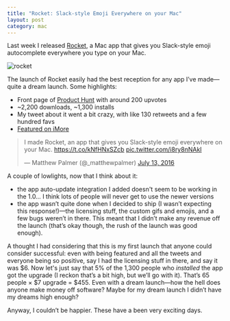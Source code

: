```yaml
---
title: "Rocket: Slack-style Emoji Everywhere on your Mac"
layout: post
category: mac
---
```


Last week I released [Rocket](http://matthewpalmer.net/rocket), a Mac app that gives you Slack-style emoji autocomplete everywhere you type on your Mac.

![rocket](http://matthewpalmer.net/rocket/screenshot.gif)

The launch of Rocket easily had the best reception for any app I’ve made—quite a dream launch. Some highlights:

- Front page of [Product Hunt](https://www.producthunt.com/tech/rocket) with around 200 upvotes
- ~2,200 downloads, ~1,300 installs
- My tweet about it went a bit crazy, with like 130 retweets and a few hundred favs
- [Featured on iMore](http://www.imore.com/rocket-lets-you-use-slack-style-emoji-entry-anywhere-your-mac)

<blockquote class="twitter-tweet" data-lang="en"><p lang="en" dir="ltr">I made Rocket, an app that gives you Slack-style emoji everywhere on your Mac. <a href="https://t.co/kNfHNxSZcb">https://t.co/kNfHNxSZcb</a> <a href="https://t.co/i8ry8nNAkI">pic.twitter.com/i8ry8nNAkI</a></p>&mdash; Matthew Palmer (@_matthewpalmer) <a href="https://twitter.com/_matthewpalmer/status/753343252573462528">July 13, 2016</a></blockquote>
<script async src="//platform.twitter.com/widgets.js" charset="utf-8"></script>

A couple of lowlights, now that I think about it:

- the app auto-update integration I added doesn't seem to be working in the 1.0… I think lots of people will never get to use the newer versions
- the app wasn’t quite done when I decided to ship (I wasn’t expecting this response!)—the licensing stuff, the custom gifs and emojis, and a few bugs weren’t in there. This meant that I didn’t make any revenue off the launch (that’s okay though, the rush of the launch was good enough).

A thought I had considering that this is my first launch that anyone could consider successful: even with being featured and all the tweets and everyone being so positive, say I had the licensing stuff in there, and say it was $6. Now let's just say that 5% of the 1,300 people who *installed* the app got the upgrade (I reckon that’s a bit high, but we’ll go with it). That’s 65 people × $7 upgrade = $455. Even with a dream launch—how the hell does anyone make money off software? Maybe for my dream launch I didn’t have my dreams high enough?

Anyway, I couldn’t be happier. These have a been very exciting days.
